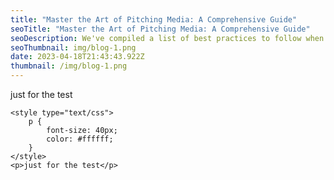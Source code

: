 ```yaml
---
title: "Master the Art of Pitching Media: A Comprehensive Guide"
seoTitle: "Master the Art of Pitching Media: A Comprehensive Guide"
seoDescription: We've compiled a list of best practices to follow when pitching to the media.
seoThumbnail: img/blog-1.png
date: 2023-04-18T21:43:43.922Z
thumbnail: /img/blog-1.png
---
```

just for the test

```
<style type="text/css">
	p {
		font-size: 40px;
		color: #ffffff;
	}
</style>
<p>just for the test</p>
```